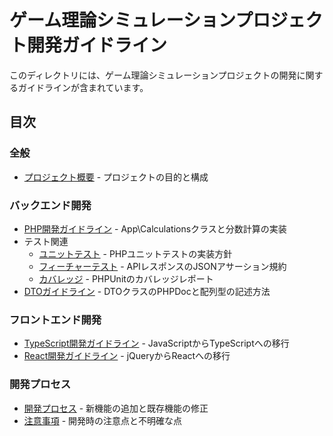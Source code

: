 # ゲーム理論シミュレーションプロジェクト開発ガイドライン

このディレクトリには、ゲーム理論シミュレーションプロジェクトの開発に関するガイドラインが含まれています。

## 目次

### 全般
- [プロジェクト概要](general/project-overview.md) - プロジェクトの目的と構成

### バックエンド開発
- [PHP開発ガイドライン](backend/php-guidelines.md) - App\Calculationsクラスと分数計算の実装
- テスト関連
  - [ユニットテスト](backend/testing/unit-tests.md) - PHPユニットテストの実装方針
  - [フィーチャーテスト](backend/testing/feature-tests.md) - APIレスポンスのJSONアサーション規約
  - [カバレッジ](backend/testing/coverage.md) - PHPUnitのカバレッジレポート
- [DTOガイドライン](backend/dto/dto-guidelines.md) - DTOクラスのPHPDocと配列型の記述方法

### フロントエンド開発
- [TypeScript開発ガイドライン](frontend/typescript.md) - JavaScriptからTypeScriptへの移行
- [React開発ガイドライン](frontend/react.md) - jQueryからReactへの移行

### 開発プロセス
- [開発プロセス](general/development-process.md) - 新機能の追加と既存機能の修正
- [注意事項](general/cautions.md) - 開発時の注意点と不明確な点
